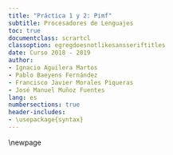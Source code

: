 ```yaml
---
title: "Práctica 1 y 2: Pimf"
subtitle: Procesadores de Lenguajes
toc: true
documentclass: scrartcl
classoption: egregdoesnotlikesansseriftitles
date: Curso 2018 - 2019
author: 
- Ignacio Aguilera Martos
- Pablo Baeyens Fernández
- Francisco Javier Morales Piqueras
- José Manuel Muñoz Fuentes
lang: es
numbersections: true
header-includes:
- \usepackage{syntax}
---
```


\newpage
